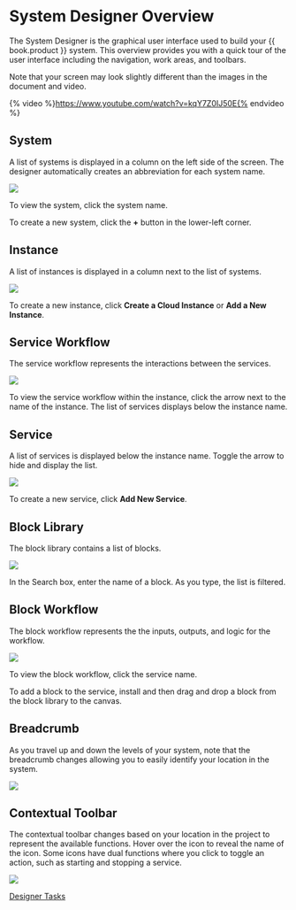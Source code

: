 # System Designer Overview

The System Designer is the graphical user interface used to build your {{ book.product }} system. This overview provides you with a quick tour of the user interface including the navigation, work areas, and toolbars.

Note that your screen may look slightly different than the images in the document and video.

{% video %}https://www.youtube.com/watch?v=kqY7Z0IJ50E{% endvideo %}

## System

A list of systems is displayed in a column on the left side of the screen. The designer automatically creates an abbreviation for each system name.

![](/img/vg-system.png)

To view the system, click the system name.

To create a new system, click the **+** button in the lower-left corner.

## Instance

A list of instances is displayed in a column next to the list of systems.

![](/img/vg-instance.png)

To create a new instance, click **Create a Cloud Instance** or **Add a New Instance**.

## Service Workflow

The service workflow represents the interactions between the services.

![](/img/vg-service-workflow.png)

To view the service workflow within the instance, click the arrow next to the name of the instance. The list of services displays  below the instance name.

## Service

A list of services is displayed below the instance name. Toggle the arrow to hide and display the list.

![](/img/vg-service.png)

To create a new service, click **Add New Service**.

## Block Library

The block library contains a list of blocks.

![](/img/vg-block-library.png)

In the Search box, enter the name of a block. As you type, the list is filtered.


## Block Workflow

The block workflow represents the the inputs, outputs, and logic for the workflow.

![](/img/vg-block-workflow.png)

To view the block workflow, click the service name.

To add a block to the service, install and then drag and drop a block from the block library to the canvas.

## Breadcrumb

As you travel up and down the levels of your system, note that the breadcrumb changes allowing you to easily identify your location in the system.

![](/img/vg-breadcrumb.png)

## Contextual Toolbar

The contextual toolbar changes based on your location in the project to represent the available functions. Hover over the icon to reveal the name of the icon. Some icons have dual functions where you click to toggle an action, such as starting and stopping a service.

![](/img/vg-contextual-toolbar.png)

[Designer Tasks](/system-designer/designer-tasks.md)
